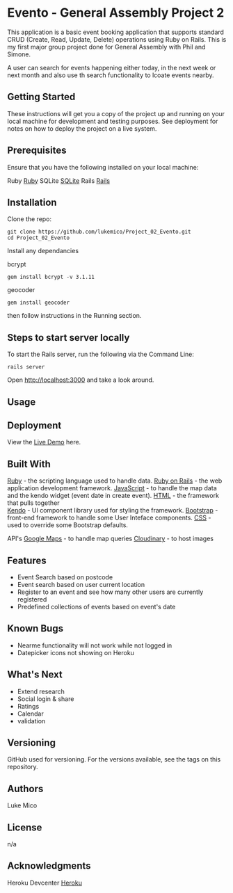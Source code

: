 # Evento - General Assembly Project 2

This application is a basic event booking application that supports standard CRUD (Create, Read, Update, Delete) operations using Ruby on Rails. This is my first major group project done for General Assembly with Phil and Simone. 

A user can search for events happening either today, in the next week or next month and also use th search functionality to lcoate events nearby. 


## Getting Started
These instructions will get you a copy of the project up and running on your local machine for development and testing purposes. See deployment for notes on how to deploy the project on a live system.


## Prerequisites
Ensure that you have the following installed on your local machine:

Ruby 	[Ruby](https://www.ruby-lang.org/en/documentation/installation/)
SQLite 	[SQLite](https://www.sqlite.org/index.html)
Rails 	[Rails](https://guides.rubyonrails.org/getting_started.html)


## Installation 
Clone the repo:

```
git clone https://github.com/lukemico/Project_02_Evento.git
cd Project_02_Evento
```

Install any dependancies

bcrypt
```
gem install bcrypt -v 3.1.11
```
geocoder
```
gem install geocoder
```

then follow instructions in the Running section.


## Steps to start server locally
To start the Rails server, run the following via the Command Line:

```
rails server
```

Open [http://localhost:3000](http://localhost:3000) and take a look around.


## Usage 


## Deployment
View the [Live Demo](https://evento-app.herokuapp.com/) here.


## Built With
[Ruby](https://www.ruby-lang.org/en/) - the scripting language used to handle data. 
[Ruby on Rails](https://guides.rubyonrails.org/index.html) - the web application development framework. 
[JavaScript](https://developer.mozilla.org/bm/docs/Web/JavaScript) - to handle the map data and the kendo widget (event date in create event). 
[HTML](https://www.w3.org/html/) - the framework that pulls together  
[Kendo](https://www.telerik.com/kendo-ui) - UI component library used for styling the framework.
[Bootstrap](https://getbootstrap.com/) - front-end framework to handle some User Inteface components.
[CSS](https://www.w3.org/Style/CSS/) - used to override some Bootstrap defaults. 

API's
[Google Maps](https://developers.google.com/maps/documentation/) - to handle map queries
[Cloudinary](https://cloudinary.com/documentation/admin_api) - to host images


## Features
* Event Search based on postcode
* Event search based on user current location
* Register to an event and see how many other users are currently registered
* Predefined collections of events based on event's date


## Known Bugs
* Nearme functionality will not work while not logged in
* Datepicker icons not showing on Heroku


## What's Next
* Extend research
* Social login & share
* Ratings
* Calendar
* validation


## Versioning
GitHub used for versioning. For the versions available, see the tags on this repository.


## Authors
Luke Mico


## License
n/a


## Acknowledgments
Heroku Devcenter [Heroku](https://devcenter.heroku.com/)




